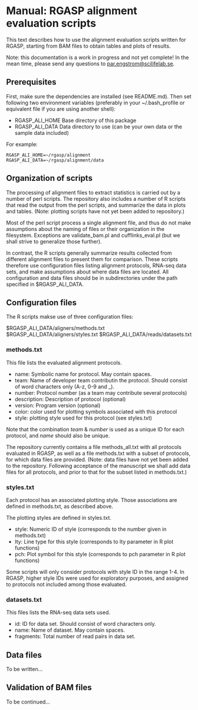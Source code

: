 Manual: RGASP alignment evaluation scripts
==========================================

This text describes how to use the alignment evaluation scripts
written for RGASP, starting from BAM files to obtain tables and plots
of results.

Note: this documentation is a work in progress and not yet complete!
In the mean time, please send any questions to par.engstrom@scilifelab.se.

Prerequisites
-------------

First, make sure the dependencies are installed (see README.md). Then
set following two environment variables (preferably in your
~/.bash_profile or equivalent file if you are using another shell):

- RGASP_ALI_HOME  Base directory of this package
- RGASP_ALI_DATA  Data directory to use (can be your own data or the sample data included)

For example:

    RGASP_ALI_HOME=~/rgasp/alignment
    RGASP_ALI_DATA=~/rgasp/alignment/data

Organization of scripts
-----------------------

The processing of alignment files to extract statistics is carried out
by a number of perl scripts. The repository also includes a number of
R scripts that read the output from the perl scripts, and summarize
the data in plots and tables. (Note: plotting scripts have not yet
been added to repository.)

Most of the perl script process a single alignment file, and thus do
not make assumptions about the naming of files or their organization
in the filesystem. Exceptions are validate_bam.pl and
cufflinks_eval.pl (but we shall strive to generalize those further).

In contrast, the R scripts generally summarize results collected from
different alignment files to present them for comparison. These
scripts therefore use configuration files listing alignment protocols,
RNA-seq data sets, and make assumptions about where data files are
located. All configuration and data files should be in subdirectories
under the path specified in $RGASP_ALI_DATA.

Configuration files
-------------------

The R scripts makse use of three configuration files:

$RGASP_ALI_DATA/aligners/methods.txt
$RGASP_ALI_DATA/aligners/styles.txt
$RGASP_ALI_DATA/reads/datasets.txt

### methods.txt ###

This file lists the evaluated alignment protocols.

- name: Symbolic name for protocol. May contain spaces.
- team: Name of developer team contributin the protocol. Should
  consist of word characters only (A-z, 0-9 and _).
- number: Protocol number (as a team may contribute several protocols)
- description: Description of protocol (optional)
- version: Program version (optional)
- color: color used for plotting symbols associated with this protocol
- style: plotting style used for this protocol (see styles.txt)

Note that the combination _team_ & _number_ is used as a unique ID for
each protocol, and _name_ should also be unique.

The repository currently contains a file methods_all.txt with all
protocols evaluated in RGASP, as well as a file methods.txt with a
subset of protocols, for which data files are provided. (Note: data
files have not yet been added to the repository. Following acceptance
of the manuscript we shall add data files for all protocols, and prior
to that for the subset listed in methods.txt.)

### styles.txt ###

Each protocol has an associated plotting style. Those associations are
defined in methods.txt, as described above.

The plotting styles are defined in styles.txt. 

- style: Numeric ID of style (corresponds to the number given in methods.txt)
- lty: Line type for this style (corresponds to lty parameter in R plot functions)
- pch: Plot symbol for this style (corresponds to pch parameter in R plot functions)

Some scripts will only consider protocols with style ID in the range 1-4. In RGASP,
higher style IDs were used for exploratory purposes, and assigned to
protocols not included among those evaluated.

### datasets.txt ###

This files lists the RNA-seq data sets used.

- id: ID for data set. Should consist of word characters only.
- name: Name of dataset. May contain spaces.
- fragments: Total number of read pairs in data set.

Data files
----------

To be written...

Validation of BAM files
-----------------------

To be continued...